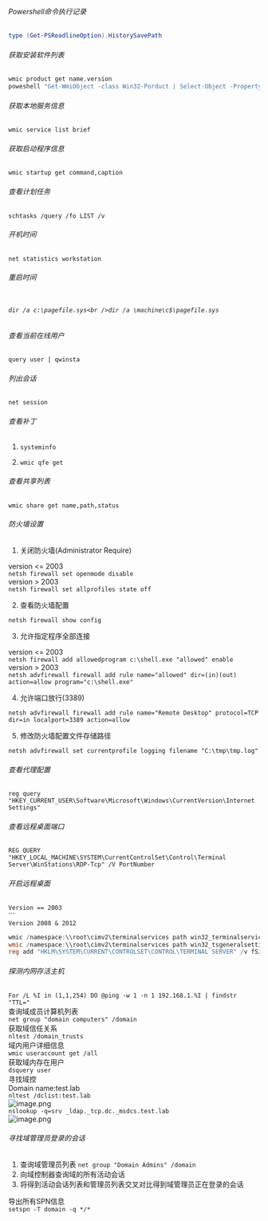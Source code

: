 
###### Powershell命令执行记录
```powershell
type (Get-PSReadlineOption).HistorySavePath
```
<a name="nvjPH"></a>
###### 获取安装软件列表
```powershell
wmic product get name,version
poweshell "Get-WmiObject -class Win32-Porduct | Select-Object -Property name,version
```
<a name="7dFUs"></a>
###### 获取本地服务信息
`wmic service list brief`
<a name="XSoTG"></a>
###### 获取启动程序信息
`wmic startup get command,caption`
<a name="idF1J"></a>
###### 查看计划任务
`schtasks /query /fo LIST /v`
<a name="9H4i8"></a>
###### 开机时间
`net statistics workstation`
<a name="reexi"></a>
###### 重启时间
<a name="JRwKT"></a>
###### <br />`dir /a c:\pagefile.sys<br />dir /a \machine\c$\pagefile.sys`
<a name="PHk2l"></a>
###### 查看当前在线用户
`query user | qwinsta`
<a name="I6Dye"></a>
###### 列出会话
`net session`
<a name="KNR5C"></a>
###### 查看补丁
  1. `systeminfo`

2. `wmic qfe get`
<a name="IVFoC"></a>
###### 查看共享列表
`wmic share get name,path,status`
<a name="bDeKc"></a>
###### 防火墙设置

1. 关闭防火墙(Administrator Require)

version <= 2003<br />`netsh firewall set openmode disable`<br />version > 2003<br />`netsh firewall set allprofiles state off`

2. 查看防火墙配置

`netsh firewall show config`

3. 允许指定程序全部连接

version <= 2003<br />`netsh firewall add allowedprogram c:\shell.exe "allowed" enable`<br />version > 2003<br />`netsh advfirewall firewall add rule name="allowed" dir=(in)(out) action=allow program="c:\shell.exe"`

4. 允许端口放行(3389)

`netsh advfirewall firewall add rule name="Remote Desktop" protocol=TCP dir=in localport=3389 action=allow`

5. 修改防火墙配置文件存储路径

`netsh advfirewall set currentprofile logging filename "C:\tmp\tmp.log"`
<a name="0u80w"></a>
###### 查看代理配置
`reg query "HKEY_CURRENT_USER\Software\Microsoft\Windows\CurrentVersion\Internet Settings"`
<a name="d3DqO"></a>
###### 查看远程桌面端口
`REG QUERY "HKEY_LOCAL_MACHINE\SYSTEM\CurrentControlSet\Control\Terminal Server\WinStations\RDP-Tcp" /V PortNumber`
<a name="aXFum"></a>
###### 开启远程桌面
`Version == 2003`<br />```<br />`Version 2008 & 2012`
```powershell
wmic /namespace:\\root\cimv2\terminalservices path win32_terminalservicesetting where (_CLASS !="") CALL setallowtsconnections 1
wmic /namespace:\\root\cimv2\terminalservices path win32_tsgeneralsetting where (TerminalName='RDP-Tcp') call setuserauthenticationrequired 1
reg add "HKLM\SYSTEM\CURRENT\CONTROLSET\CONTROL\TERMINAL SERVER" /v fSingSessionPerUser /t REG_DWORD /d 0 /f
```
<a name="8m0jV"></a>
###### 探测内网存活主机
`For /L %I in (1,1,254) DO @ping -w 1 -n 1 192.168.1.%I | findstr "TTL="`<br />查询域成员计算机列表<br />`net group "domain computers" /domain`<br />获取域信任关系<br />`nltest /domain_trusts`<br />域内用户详细信息<br />`wmic useraccount get /all`<br />获取域内存在用户<br />`dsquery user`<br />寻找域控<br />Domain name:test.lab<br />`nltest /dclist:test.lab`<br />![image.png](https://cdn.nlark.com/yuque/0/2021/png/12610959/1626970526447-d41bb520-521e-4a39-9107-8b4142207bf4.png#clientId=ud78b5e20-a7a8-4&from=paste&height=60&id=u2640c462&margin=%5Bobject%20Object%5D&name=image.png&originHeight=119&originWidth=800&originalType=binary&ratio=1&size=10078&status=done&style=none&taskId=ud5060bbb-6ae2-475d-baf1-97392459aeb&width=400)<br />`nslookup -q=srv _ldap._tcp.dc._msdcs.test.lab`<br />![image.png](https://cdn.nlark.com/yuque/0/2021/png/12610959/1626970550347-97abca2e-9b23-45f1-83ae-9248129262dc.png#clientId=ud78b5e20-a7a8-4&from=paste&height=147&id=uf091e427&margin=%5Bobject%20Object%5D&name=image.png&originHeight=294&originWidth=785&originalType=binary&ratio=1&size=18792&status=done&style=none&taskId=u5f694423-0c07-48e6-a598-1039bcab1c5&width=392.5)
<a name="yAW1d"></a>
###### 寻找域管理员登录的会话

1. 查询域管理员列表 `net group "Domain Admins" /domain`
1. 向域控制器查询域的所有活动会话
1. 将得到活动会话列表和管理员列表交叉对比得到域管理员正在登录的会话

导出所有SPN信息<br />`setspn -T domain -q */*`
